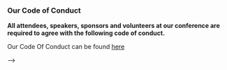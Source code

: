 <!-- ---
title: CFP
menu:
  main:
    weight: 50
---

{{% hero %}}
BSidesTLV 2025 Call for Papers
{{%/ hero %}}

## Comic Book Multiverse Edition - Everything is Possible

### Important BSidesTLV 2025 dates

* February 16th, 2025 - CFP opens at 10:00
* April 15th, 2025 - CFP closes at 23:59
* May 5th, 2025 - Accepted talks notified
* May 20th, 2025 - Agenda announced to the public with final talk title & abstract

{{< button-link label="Call for speakers" url="//cfp.bsidestlv.com/" icon="cfp" >}}

<!-- [**Call for Speakers** powered by **Sessionize.com**](https://sessionize.com/) -->

### Our Code of Conduct

**All attendees, speakers, sponsors and volunteers at our conference are required to agree with the following code of conduct.**

Our Code Of Conduct can be found [here][coc-url]

[coc-url]: /code-of-conduct


-->
